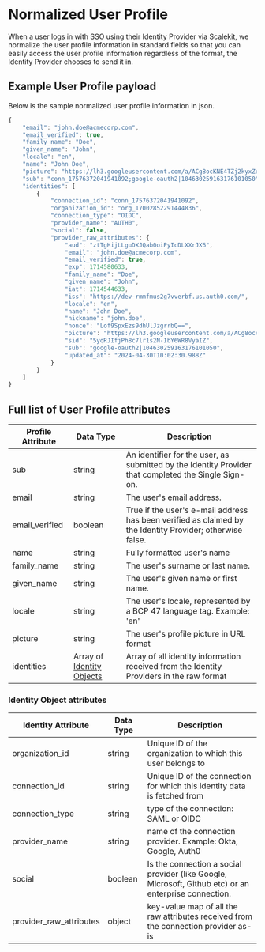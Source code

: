 
# Normalized User Profile
When a user logs in with SSO using their Identity Provider via Scalekit, we normalize the user profile information in standard fields so that you can easily access the user profile information regardless of the format, the Identity Provider chooses to send it in.

## Example User Profile payload
Below is the sample normalized user profile information in json.

```js wordWrap=true
{
    "email": "john.doe@acmecorp.com",
    "email_verified": true,
    "family_name": "Doe",
    "given_name": "John",
    "locale": "en",
    "name": "John Doe",
    "picture": "https://lh3.googleusercontent.com/a/ACg8ocKNE4TZj2kyxZrxrwLOj094k7JCZtbaiEma17URCEf=s96-c",
    "sub": "conn_17576372041941092;google-oauth2|104630259163176101050",
    "identities": [
        {
            "connection_id": "conn_17576372041941092",
            "organization_id": "org_17002852291444836",
            "connection_type": "OIDC",
            "provider_name": "AUTH0",
            "social": false,
            "provider_raw_attributes": {
                "aud": "ztTgHijLLguDXJQab0oiPyIcDLXXrJX6",
                "email": "john.doe@acmecorp.com",
                "email_verified": true,
                "exp": 1714580633,
                "family_name": "Doe",
                "given_name": "John",
                "iat": 1714544633,
                "iss": "https://dev-rmmfmus2g7vverbf.us.auth0.com/",
                "locale": "en",
                "name": "John Doe",
                "nickname": "john.doe",
                "nonce": "Lof9SpxEzs9dhUlJzgrrbQ==",
                "picture": "https://lh3.googleusercontent.com/a/ACg8ocKNE4TZj2kyxZrxrwLOj094k7JCZtbaiEma17URCEf=s96-c",
                "sid": "5yqRJIfjPh8c7lr1s2N-IbY6WR8VyaIZ",
                "sub": "google-oauth2|104630259163176101050",
                "updated_at": "2024-04-30T10:02:30.988Z"
            }
        }
    ]
}

```

## Full list of User Profile attributes

|Profile Attribute|Data Type|Description|
|--- |--- |--- |
|<SimpleCode>sub</SimpleCode>|string|An identifier for the user, as submitted by the Identity Provider that completed the Single Sign-on.|
|<SimpleCode>email</SimpleCode>|string|The user's email address.|
|<SimpleCode>email_verified</SimpleCode>|boolean|True if the user's e-mail address has been verified as claimed by the Identity Provider; otherwise false.|
|<SimpleCode>name</SimpleCode>|string|Fully formatted user's name|
|<SimpleCode>family_name</SimpleCode>|string|The user's surname or last name.|
|<SimpleCode>given_name</SimpleCode>|string|The user's given name or first name.|
|<SimpleCode>locale</SimpleCode>|string|The user's locale, represented by a BCP 47 language tag. Example: 'en'|
|<SimpleCode>picture</SimpleCode>|string|The user's profile picture in URL format|
|<SimpleCode>identities</SimpleCode>|Array of [Identity Objects](#identity-object-attributes)|Array of all identity information received from the Identity Providers in the raw format|

### Identity Object attributes
|Identity Attribute|Data Type|Description|
|--- |--- |--- |
|<SimpleCode>organization_id</SimpleCode>|string|Unique ID of the organization to which this user belongs to|
|<SimpleCode>connection_id</SimpleCode>|string|Unique ID of the connection for which this identity data is fetched from|
|<SimpleCode>connection_type</SimpleCode>|string|type of the connection: SAML or OIDC|
|<SimpleCode>provider_name</SimpleCode>|string|name of the connection provider. Example: Okta, Google, Auth0|
|<SimpleCode>social</SimpleCode>|boolean|Is the connection a social provider (like Google, Microsoft, Github etc) or an enterprise connection.|
|<SimpleCode>provider_raw_attributes</SimpleCode>|object|key-value map of all the raw attributes received from the connection provider as-is|
